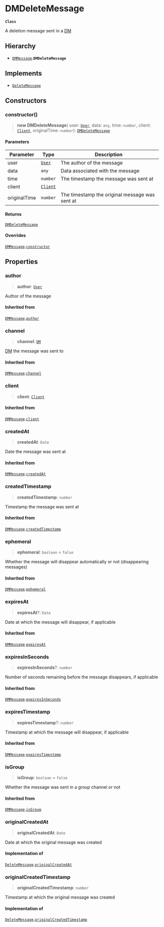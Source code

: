 # DMDeleteMessage

**`Class`**

A deletion message sent in a [DM](class.dm.md)

## Hierarchy

* [`DMMessage`](class.dmmessage.md).**`DMDeleteMessage`**

## Implements

* [`DeleteMessage`](class.deletemessage.md)

## Constructors

### constructor()

> **new DMDeleteMessage**( user: [`User`](class.user.md), data: `any`, time: `number`, client: [`Client`](class.client.md), originalTime: `number`): [`DMDeleteMessage`](class.dmdeletemessage.md)

#### Parameters

| Parameter    | Type                        | Description                                    |
| ------------ | --------------------------- | ---------------------------------------------- |
| user         | [`User`](class.user.md)     | The author of the message                      |
| data         | `any`                       | Data associated with the message               |
| time         | `number`                    | The timestamp the message was sent at          |
| client       | [`Client`](class.client.md) |                                                |
| originalTime | `number`                    | The timestamp the original message was sent at |

#### Returns

[`DMDeleteMessage`](class.dmdeletemessage.md)

#### Overrides

[`DMMessage`](class.dmmessage.md).[`constructor`](class.dmmessage.md#constructor)

## Properties

### author

> **author**: [`User`](class.user.md)

Author of the message

#### Inherited from

[`DMMessage`](class.dmmessage.md).[`author`](class.dmmessage.md#author)

### channel

> **channel**: [`DM`](class.dm.md)

[DM](class.dm.md) the message was sent to

#### Inherited from

[`DMMessage`](class.dmmessage.md).[`channel`](class.dmmessage.md#channel)

### client

> **client**: [`Client`](class.client.md)

#### Inherited from

[`DMMessage`](class.dmmessage.md).[`client`](class.dmmessage.md#client)

### createdAt

> **createdAt**: `Date`

Date the message was sent at

#### Inherited from

[`DMMessage`](class.dmmessage.md).[`createdAt`](class.dmmessage.md#createdat)

### createdTimestamp

> **createdTimestamp**: `number`

Timestamp the message was sent at

#### Inherited from

[`DMMessage`](class.dmmessage.md).[`createdTimestamp`](class.dmmessage.md#createdtimestamp)

### ephemeral

> **ephemeral**: `boolean` = `false`

Whether the message will disappear automatically or not (disappearing messages)

#### Inherited from

[`DMMessage`](class.dmmessage.md).[`ephemeral`](class.dmmessage.md#ephemeral)

### expiresAt

> **expiresAt**?: `Date`

Date at which the message will disappear, if applicable

#### Inherited from

[`DMMessage`](class.dmmessage.md).[`expiresAt`](class.dmmessage.md#expiresat)

### expiresInSeconds

> **expiresInSeconds**?: `number`

Number of seconds remaining before the message disappears, if applicable

#### Inherited from

[`DMMessage`](class.dmmessage.md).[`expiresInSeconds`](class.dmmessage.md#expiresinseconds)

### expiresTimestamp

> **expiresTimestamp**?: `number`

Timestamp at which the message will disappear, if applicable

#### Inherited from

[`DMMessage`](class.dmmessage.md).[`expiresTimestamp`](class.dmmessage.md#expirestimestamp)

### isGroup

> **isGroup**: `boolean` = `false`

Whether the message was sent in a group channel or not

#### Inherited from

[`DMMessage`](class.dmmessage.md).[`isGroup`](class.dmmessage.md#isgroup)

### originalCreatedAt

> **originalCreatedAt**: `Date`

Date at which the original message was created

#### Implementation of

[`DeleteMessage`](class.deletemessage.md).[`originalCreatedAt`](class.deletemessage.md#originalcreatedat)

### originalCreatedTimestamp

> **originalCreatedTimestamp**: `number`

Timestamp at which the original message was created

#### Implementation of

[`DeleteMessage`](class.deletemessage.md).[`originalCreatedTimestamp`](class.deletemessage.md#originalcreatedtimestamp)
